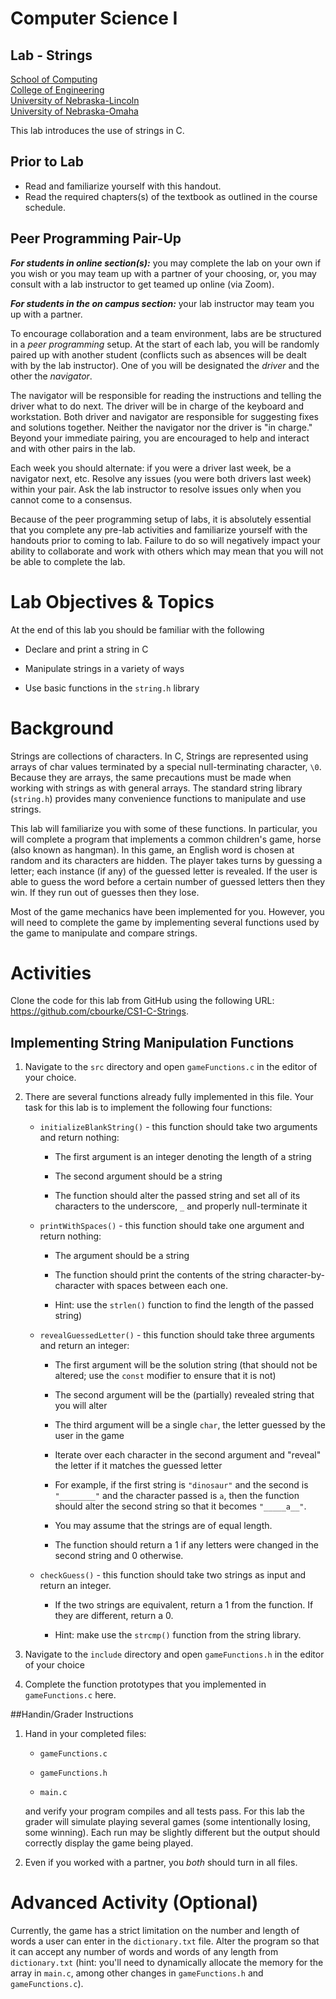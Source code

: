 # Computer Science I
## Lab - Strings
[School of Computing](https://computing.unl.edu)  
[College of Engineering](https://engineering.unl.edu/)  
[University of Nebraska-Lincoln](https://unl.edu)  
[University of Nebraska-Omaha](https://unomaha.edu)  

This lab introduces the use of strings in C.

## Prior to Lab

* Read and familiarize yourself with this handout.
* Read the required chapters(s) of the textbook as
  outlined in the course schedule.

## Peer Programming Pair-Up

***For students in online section(s):*** you may complete
the lab on your own if you wish or you may team up with a partner
of your choosing, or, you may consult with a lab instructor to get
teamed up online (via Zoom).

***For students in the on campus section:*** your lab instructor
may team you up with a partner.  

To encourage collaboration and a team environment, labs are be
structured in a *peer programming* setup.  At the start of
each lab, you will be randomly paired up with another student
(conflicts such as absences will be dealt with by the lab instructor).
One of you will be designated the *driver* and the other
the *navigator*.  

The navigator will be responsible for reading the instructions and
telling the driver what to do next.  The driver will be in charge of the
keyboard and workstation.  Both driver and navigator are responsible
for suggesting fixes and solutions together.  Neither the navigator
nor the driver is "in charge."  Beyond your immediate pairing, you
are encouraged to help and interact and with other pairs in the lab.

Each week you should alternate: if you were a driver last week,
be a navigator next, etc.  Resolve any issues (you were both drivers
last week) within your pair.  Ask the lab instructor to resolve issues
only when you cannot come to a consensus.  

Because of the peer programming setup of labs, it is absolutely
essential that you complete any pre-lab activities and familiarize
yourself with the handouts prior to coming to lab.  Failure to do
so will negatively impact your ability to collaborate and work with
others which may mean that you will not be able to complete the
lab.  

# Lab Objectives & Topics

At the end of this lab you should be familiar with the following

-   Declare and print a string in C

-   Manipulate strings in a variety of ways

-   Use basic functions in the `string.h` library

# Background

Strings are collections of characters. In C, Strings are represented
using arrays of char values terminated by a special null-terminating
character, `\0`. Because they are arrays, the same precautions
must be made when working with strings as with general arrays. The
standard string library (`string.h`) provides many convenience
functions to manipulate and use strings.

This lab will familiarize you with some of these functions. In
particular, you will complete a program that implements a common
children's game, horse (also known as hangman). In this game, an English
word is chosen at random and its characters are hidden. The player takes
turns by guessing a letter; each instance (if any) of the guessed letter
is revealed. If the user is able to guess the word before a certain
number of guessed letters then they win. If they run out of guesses then
they lose.

Most of the game mechanics have been implemented for you. However, you
will need to complete the game by implementing several functions used by
the game to manipulate and compare strings.

# Activities

Clone the code for this lab from GitHub using the following URL:
<https://github.com/cbourke/CS1-C-Strings>.

## Implementing String Manipulation Functions

1.  Navigate to the `src` directory and open
    `gameFunctions.c` in the editor of your choice.

2.  There are several functions already fully implemented in this file.
    Your task for this lab is to implement the following four functions:

    -   `initializeBlankString()` - this function should take two
        arguments and return nothing:

        -   The first argument is an integer denoting the length of a
            string

        -   The second argument should be a string

        -   The function should alter the passed string and set all of
            its characters to the underscore, `_` and properly
            null-terminate it

    -   `printWithSpaces()` - this function should take one argument
        and return nothing:

        -   The argument should be a string

        -   The function should print the contents of the string
            character-by-character with spaces between each one.

        -   Hint: use the `strlen()` function to find the length of
            the passed string)

    -   `revealGuessedLetter()` - this function should take three
        arguments and return an integer:

        -   The first argument will be the solution string (that should
            not be altered; use the `const` modifier to ensure that
            it is not)

        -   The second argument will be the (partially) revealed string
            that you will alter

        -   The third argument will be a single `char`, the letter
            guessed by the user in the game

        -   Iterate over each character in the second argument and
            "reveal" the letter if it matches the guessed letter

        -   For example, if the first string is `"dinosaur"` and the
            second is `"________"` and the character passed is
            `a`, then the function should alter the second string so
            that it becomes `"_____a__"`.

        -   You may assume that the strings are of equal length.

        -   The function should return a 1 if any letters were changed
            in the second string and 0 otherwise.

    -   `checkGuess()` - this function should take two strings as
        input and return an integer.

        -   If the two strings are equivalent, return a 1 from the
            function. If they are different, return a 0.

        -   Hint: make use the `strcmp()` function from the string
            library.

3.  Navigate to the `include` directory and open
    `gameFunctions.h` in the editor of your choice

4.  Complete the function prototypes that you implemented in
    `gameFunctions.c` here.

##Handin/Grader Instructions

1.  Hand in your completed files:

    -   `gameFunctions.c`

    -   `gameFunctions.h`

    -   `main.c`

    and verify your program compiles and all tests pass.
    For this lab the grader will simulate playing several games (some
    intentionally losing, some winning). Each run may be slightly
    different but the output should correctly display the game being
    played.

2.  Even if you worked with a partner, you *both* should turn in all
    files.

# Advanced Activity (Optional)

Currently, the game has a strict limitation on the number and length of
words a user can enter in the `dictionary.txt` file. Alter the
program so that it can accept any number of words and words of any
length from `dictionary.txt` (hint: you'll need to dynamically
allocate the memory for the array in `main.c`, among other
changes in `gameFunctions.h` and `gameFunctions.c`).
